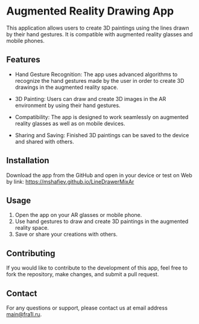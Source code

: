 # Augmented Reality Drawing App

This application allows users to create 3D paintings using the lines drawn by their hand gestures. It is compatible with augmented reality glasses and mobile phones.

## Features

- Hand Gesture Recognition: The app uses advanced algorithms to recognize the hand gestures made by the user in order to create 3D drawings in the augmented reality space.

- 3D Painting: Users can draw and create 3D images in the AR environment by using their hand gestures.

- Compatibility: The app is designed to work seamlessly on augmented reality glasses as well as on mobile devices.

- Sharing and Saving: Finished 3D paintings can be saved to the device and shared with others.

## Installation

Download the app from the GitHub and open in your device or test on Web by link: https://mshafiev.github.io/LineDrawerMixAr

## Usage

1. Open the app on your AR glasses or mobile phone.
2. Use hand gestures to draw and create 3D paintings in the augmented reality space.
3. Save or share your creations with others.

## Contributing

If you would like to contribute to the development of this app, feel free to fork the repository, make changes, and submit a pull request.

## Contact

For any questions or support, please contact us at email address main@fra1l.ru.
